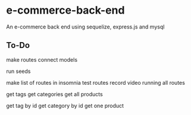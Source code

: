 # e-commerce-back-end

An e-commerce back end using sequelize, express.js and mysql

## To-Do

make routes
connect models

run seeds

make list of routes in insomnia
test routes
record video running all routes

get tags
get categories
get all products

get tag by id
get category by id
get one product
